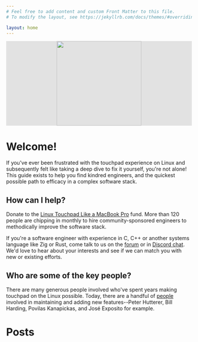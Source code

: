 ```yaml
---
# Feel free to add content and custom Front Matter to this file.
# To modify the layout, see https://jekyllrb.com/docs/themes/#overriding-theme-defaults

layout: home
---
```


<div style="background-color: #e2e2e2; text-align: center;">
  <img src="{{ '/assets/logo-transparent.png' }}" width="230">
</div>

<p></p>

# Welcome!

If you've ever been frustrated with the touchpad experience on Linux and subsequently felt like taking a deep dive to fix it yourself, you're not alone! This guide exists to help you find kindred engineers, and the quickest possible path to efficacy in a complex software stack.

## How can I help?

Donate to the <a href="https://github.com/sponsors/gitclear">Linux Touchpad Like a MacBook Pro</a> fund. More than 120 people are chipping in monthly to hire community-sponsored engineers to methodically improve the software stack.

If you're a software engineer with experience in C, C++ or another systems language like Zig or Rust, come talk to us on the <a href="{{ site.ltp.forum_url }}">forum</a> or in <a href="{{ site.ltp.discord_url }}">Discord chat</a>. We'd love to hear about your interests and see if we can match you with new or existing efforts.

## Who are some of the key people?

There are many generous people involved who've spent years making touchpad on the Linux possible. Today, there are a handful of <a href="{% link community.markdown %}">people</a> involved in maintaining and adding new features--Peter Hutterer, Bill Harding, Povilas Kanapickas, and José Exposito for example.

# Posts